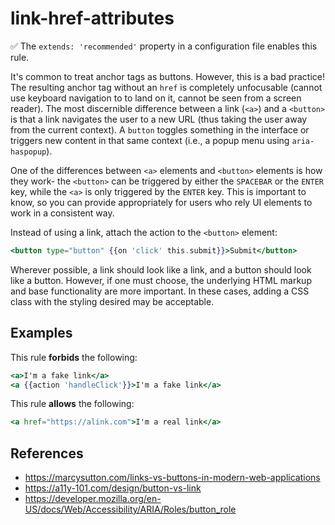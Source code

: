 # link-href-attributes

✅ The `extends: 'recommended'` property in a configuration file enables this rule.

It's common to treat anchor tags as buttons. However, this is a bad practice! The resulting anchor tag without an `href` is completely unfocusable (cannot use keyboard navigation to to land on it, cannot be seen from a screen reader). The most discernible difference between a link (`<a>`) and a `<button>` is that a link navigates the user to a new URL (thus taking the user away from the current context). A `button` toggles something in the interface or triggers new content in that same context (i.e., a popup menu using `aria-haspopup`).

One of the differences between `<a>` elements and `<button>` elements is how they work- the `<button>` can be triggered by either the `SPACEBAR` or the `ENTER` key, while the `<a>` is only triggered by the `ENTER` key. This is important to know, so you can provide appropriately for users who rely UI elements to work in a consistent way.

Instead of using a link, attach the action to the `<button>` element:

```hbs
<button type="button" {{on 'click' this.submit}}>Submit</button>
```

Wherever possible, a link should look like a link, and a button should look like a button. However, if one must choose, the underlying HTML markup and base functionality are more important. In these cases, adding a CSS class with the styling desired may be acceptable.

## Examples

This rule **forbids** the following:

```hbs
<a>I'm a fake link</a>
<a {{action 'handleClick'}}>I'm a fake link</a>
```

This rule **allows** the following:

```hbs
<a href="https://alink.com">I'm a real link</a>
```

## References

* <https://marcysutton.com/links-vs-buttons-in-modern-web-applications>
* <https://a11y-101.com/design/button-vs-link>
* <https://developer.mozilla.org/en-US/docs/Web/Accessibility/ARIA/Roles/button_role>
